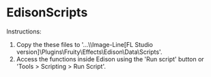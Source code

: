 # EdisonScripts

Instructions:
1. Copy the these files to '...\\\Image-Line\[FL Studio version]\Plugins\Fruity\Effects\Edison\Data\Scripts'.
2. Access the functions inside Edison using the 'Run script' button or 'Tools > Scripting > Run Script'.
